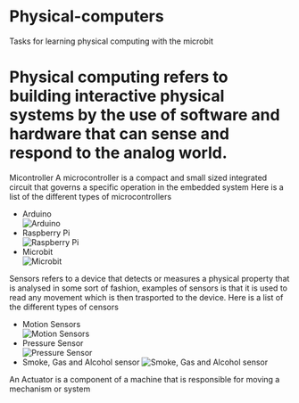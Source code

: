 # Physical-computers
Tasks for learning physical computing with the microbit
# Physical computing refers to building interactive physical systems by the use of software and hardware that can sense and respond to the analog world.

Micontroller 
A microcontroller is a compact and small sized integrated circuit that governs a specific operation in the embedded system 
Here is a list of the different types of microcontrollers
*  Arduino <br>
![Arduino](https://cdn.sparkfun.com/assets/b/f/e/9/c/513824face395f6d3d000000.png)
* Raspberry Pi <br>
![Raspberry Pi](https://www.raspberrypi.org/app/uploads/2015/01/Pi2ModB1GB_-comp.jpeg)
* Microbit <br> 
![Microbit](https://www.kitronik.co.uk/media/catalog/product/cache/1/thumbnail/9df78eab33525d08d6e5fb8d27136e95/5/6/5613_additional_bbc_microbit_board_only_back.jpg)

Sensors refers to a device that detects or measures a physical property that is analysed in some sort of fashion, examples of sensors is that it is used to read any movement which is then trasported to the device.
Here is a list of the different types of censors 
* Motion Sensors <br>
![Motion Sensors](http://www.everspringindustry.com/Upload/images/PAM42_l.jpg)
* Pressure Sensor <br>
![Pressure Sensor](http://cfnewsads.thomasnet.com/images/cmsimage/image/pressure-sensor.jpg)
* Smoke, Gas and Alcohol sensor
![Smoke, Gas and Alcohol sensor](https://cdn.shopify.com/s/files/1/2311/3697/products/seeed-atmospheric-gas-sensor-mq2-butane-methane-alcohol-hydrogen-and-smoke-27026255310_x700.jpg?v=1507122412)

An Actuator is a component of a machine that is responsible for moving a mechanism or system 


